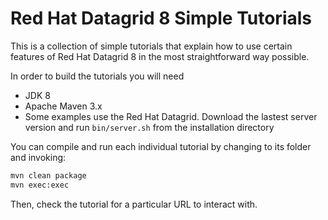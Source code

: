 # Red Hat Datagrid 8 Simple Tutorials

This is a collection of simple tutorials that explain how to use certain
features of Red Hat Datagrid 8 in the most straightforward way possible.

In order to build the tutorials you will need

- JDK 8
- Apache Maven 3.x
- Some examples use the Red Hat Datagrid. 
Download the lastest server version and run `bin/server.sh` from the installation directory

You can compile and run each individual tutorial by changing to its folder
and invoking:

```bash
mvn clean package
mvn exec:exec
```

Then, check the tutorial for a particular URL to interact with.

